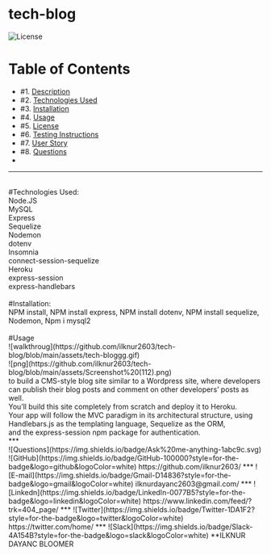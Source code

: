 # tech-blog
![License](https://img.shields.io/badge/License%3A-MIT-green)
# Table of Contents

* #1.  [Description](#description)
* #2.  [Technologies Used](#technologies-used)
* #3.  [Installation](#installation)
* #4.  [Usage](#usage)
* #5.  [License](#license)
* #6.  [Testing Instructions](#testing-instructions)
* #7.  [User Story](#User-Story)
* #8.  [Questions](#questions)
* <br>
----
<br>
#Technologies Used:
<br>
Node.JS
<br>
MySQL
<br>
Express
<br>
Sequelize
<br>
Nodemon
<br>
dotenv
<br> 
Insomnia
<br>
connect-session-sequelize
<br> 
Heroku
<br> 
express-session
<br> 
express-handlebars
<br> 
<br> 
#Installation:
<br>
NPM install, NPM install express, NPM install dotenv, NPM install sequelize, Nodemon,  Npm i mysql2
<br>
<br>
#Usage
<br>
![walkthroug](https://github.com/ilknur2603/tech-blog/blob/main/assets/tech-bloggg.gif)
<br>
![png](https://github.com/ilknur2603/tech-blog/blob/main/assets/Screenshot%20(112).png)
<br>
to build a CMS-style blog site similar to a Wordpress site, where developers can publish their blog posts and comment on other developers’ posts as well.<br> 
You’ll build this site completely from scratch and deploy it to Heroku. <br>
Your app will follow the MVC paradigm in its architectural structure, using Handlebars.js as the templating language, Sequelize as the ORM, <br> 
and the express-session npm package for authentication.
<br>
***
<br>
![Questions](https://img.shields.io/badge/Ask%20me-anything-1abc9c.svg)
<br>
![GitHub](https://img.shields.io/badge/GitHub-100000?style=for-the-badge&logo=github&logoColor=white)      https://github.com/ilknur2603/
***
![E-mail](https://img.shields.io/badge/Gmail-D14836?style=for-the-badge&logo=gmail&logoColor=white)        ilknurdayanc2603@gmail.com/
***
![Linkedn](https://img.shields.io/badge/LinkedIn-0077B5?style=for-the-badge&logo=linkedin&logoColor=white) https://www.linkedin.com/feed/?trk=404_page/
***
![Twitter](https://img.shields.io/badge/Twitter-1DA1F2?style=for-the-badge&logo=twitter&logoColor=white)   https://twitter.com/home/
***
![Slack](https://img.shields.io/badge/Slack-4A154B?style=for-the-badge&logo=slack&logoColor=white)         **ILKNUR DAYANC BLOOMER
